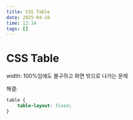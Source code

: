 ```yaml
---
title: CSS Table
date: 2025-04-18
time: 12:14
tags: []
---
```


# CSS Table

width: 100%임에도 불구하고 화면 밖으로 나가는 문제

해결:

```css
table {
	table-layout: fixed;
}
```
